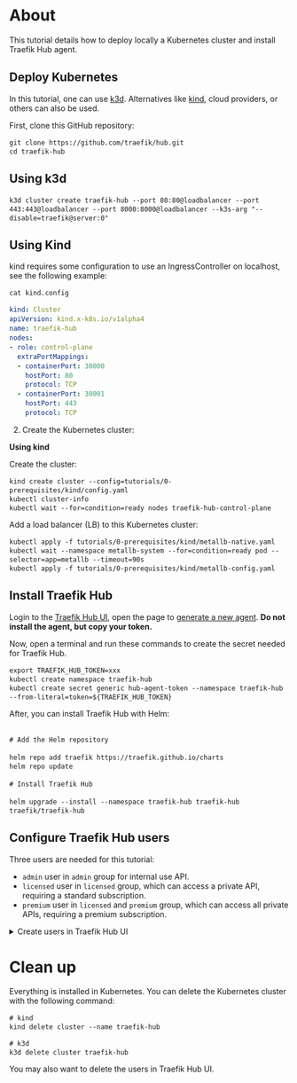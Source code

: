 # About

This tutorial details how to deploy locally a Kubernetes cluster and install Traefik Hub agent.

## Deploy Kubernetes

In this tutorial, one can use [k3d](https://k3d.io/). Alternatives like [kind](https://kind.sigs.k8s.io), cloud providers, or others can also be used.

First, clone this GitHub repository:

```shell
git clone https://github.com/traefik/hub.git
cd traefik-hub
```

## Using k3d

```shell
k3d cluster create traefik-hub --port 80:80@loadbalancer --port 443:443@loadbalancer --port 8000:8000@loadbalancer --k3s-arg "--disable=traefik@server:0"
```

## Using Kind

kind requires some configuration to use an IngressController on localhost, see the following example:

```shell
cat kind.config
```

```yaml
kind: Cluster
apiVersion: kind.x-k8s.io/v1alpha4
name: traefik-hub
nodes:
- role: control-plane
  extraPortMappings:
  - containerPort: 30000
    hostPort: 80
    protocol: TCP
  - containerPort: 30001
    hostPort: 443
    protocol: TCP
```

2. Create the Kubernetes cluster:

**Using kind**

Create the cluster:

```shell
kind create cluster --config=tutorials/0-prerequisites/kind/config.yaml
kubectl cluster-info
kubectl wait --for=condition=ready nodes traefik-hub-control-plane
```

Add a load balancer (LB) to this Kubernetes cluster:

```shell
kubectl apply -f tutorials/0-prerequisites/kind/metallb-native.yaml
kubectl wait --namespace metallb-system --for=condition=ready pod --selector=app=metallb --timeout=90s
kubectl apply -f tutorials/0-prerequisites/kind/metallb-config.yaml
```

## Install Traefik Hub

Login to the [Traefik Hub UI](https://hub.traefik.io), open the page to [generate a new agent](https://hub.traefik.io/agents/new).
**Do not install the agent, but copy your token.**

Now, open a terminal and run these commands to create the secret needed for Traefik Hub.

```shell
export TRAEFIK_HUB_TOKEN=xxx
kubectl create namespace traefik-hub
kubectl create secret generic hub-agent-token --namespace traefik-hub --from-literal=token=${TRAEFIK_HUB_TOKEN}
```

After, you can install Traefik Hub with Helm:

```shell

# Add the Helm repository

helm repo add traefik https://traefik.github.io/charts
helm repo update

# Install Traefik Hub

helm upgrade --install --namespace traefik-hub traefik-hub traefik/traefik-hub
```

## Configure Traefik Hub users

Three users are needed for this tutorial:

* `admin` user in `admin` group for internal use API.
* `licensed` user in `licensed` group, which can access a private API, requiring a standard subscription.
* `premium` user in `licensed` and `premium` group, which can access all private APIs, requiring a premium subscription.

<details>
  <summary>Create users in Traefik Hub UI</summary>

Create the `admin` user in the Traefik Hub UI:

![Create user admin](./images/create-user-admin.png)

Do the same for `licensed` and `premium` user:

![Create licensed and premium user](./images/licensed-and-premium.png)

</details>

# Clean up

Everything is installed in Kubernetes.
You can delete the Kubernetes cluster with the following command:

```shell
# kind
kind delete cluster --name traefik-hub
```

```shell
# k3d
k3d delete cluster traefik-hub
```

You may also want to delete the users in Traefik Hub UI.
